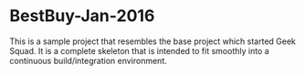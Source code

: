 # BestBuy-Jan-2016

This is a sample project that resembles the base project which started Geek Squad.  It is a complete skeleton that is intended to fit smoothly into a continuous build/integration environment.
